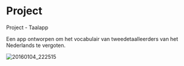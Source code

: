 # Project

Project - Taalapp

Een app ontworpen om het vocabulair van tweedetaalleerders van het Nederlands te vergoten. 

![20160104_222515](https://cloud.githubusercontent.com/assets/15331771/12101449/1e097f34-b335-11e5-9bd7-a9d2a95542a4.jpg)


